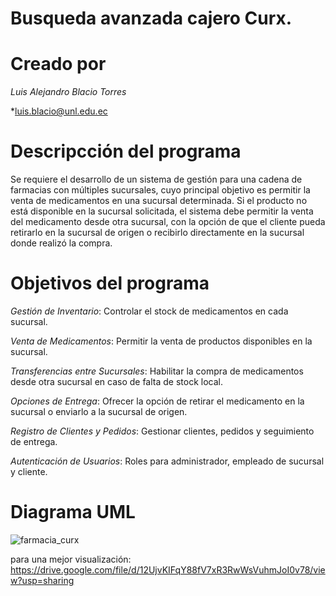 # Busqueda avanzada cajero Curx.

# Creado por 
*Luis Alejandro Blacio Torres* 

*luis.blacio@unl.edu.ec

# Descripcción del programa
Se requiere el desarrollo de un sistema de gestión para una cadena de farmacias con múltiples sucursales, cuyo principal objetivo es permitir la venta de medicamentos en una sucursal determinada. Si el producto no está disponible en la sucursal solicitada, el sistema debe permitir la venta del medicamento desde otra sucursal, con la opción de que el cliente pueda retirarlo en la sucursal de origen o recibirlo directamente en la sucursal donde realizó la compra.

# Objetivos del programa

*Gestión de Inventario*: Controlar el stock de medicamentos en cada sucursal.

*Venta de Medicamentos*: Permitir la venta de productos disponibles en la sucursal.

*Transferencias entre Sucursales*: Habilitar la compra de medicamentos desde otra sucursal en caso de falta de stock local.

*Opciones de Entrega*: Ofrecer la opción de retirar el medicamento en la sucursal o enviarlo a la sucursal de origen.

*Registro de Clientes y Pedidos*: Gestionar clientes, pedidos y seguimiento de entrega.

*Autenticación de Usuarios*: Roles para administrador, empleado de sucursal y cliente.

# Diagrama UML

![farmacia_curx](https://github.com/user-attachments/assets/d7e0e2e4-bb72-4c2e-8771-fe194afd346b)

para una mejor visualización: https://drive.google.com/file/d/12UjvKIFqY88fV7xR3RwWsVuhmJoI0v78/view?usp=sharing
